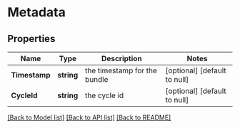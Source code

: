 # Metadata

## Properties
Name | Type | Description | Notes
------------ | ------------- | ------------- | -------------
**Timestamp** | **string** | the timestamp for the bundle | [optional] [default to null]
**CycleId** | **string** | the cycle id | [optional] [default to null]

[[Back to Model list]](../README.md#documentation-for-models) [[Back to API list]](../README.md#documentation-for-api-endpoints) [[Back to README]](../README.md)

